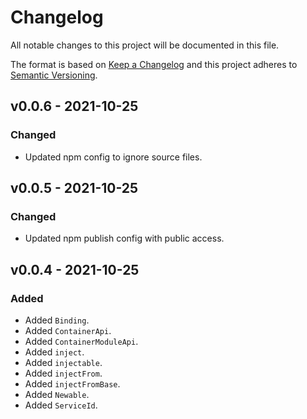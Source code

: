# Changelog
All notable changes to this project will be documented in this file.

The format is based on [Keep a Changelog](http://keepachangelog.com/en/1.0.0/)
and this project adheres to [Semantic Versioning](http://semver.org/spec/v2.0.0.html).

<!--
## [UNRELEASED]

### Added
### Changed
### Deprecated
### Removed
### Fixed
### Security
### Docs
-->




## v0.0.6 - 2021-10-25

### Changed
- Updated npm config to ignore source files.




## v0.0.5 - 2021-10-25

### Changed
- Updated npm publish config with public access.




## v0.0.4 - 2021-10-25

### Added
- Added `Binding`.
- Added `ContainerApi`.
- Added `ContainerModuleApi`.
- Added `inject`.
- Added `injectable`.
- Added `injectFrom`.
- Added `injectFromBase`.
- Added `Newable`.
- Added `ServiceId`.




